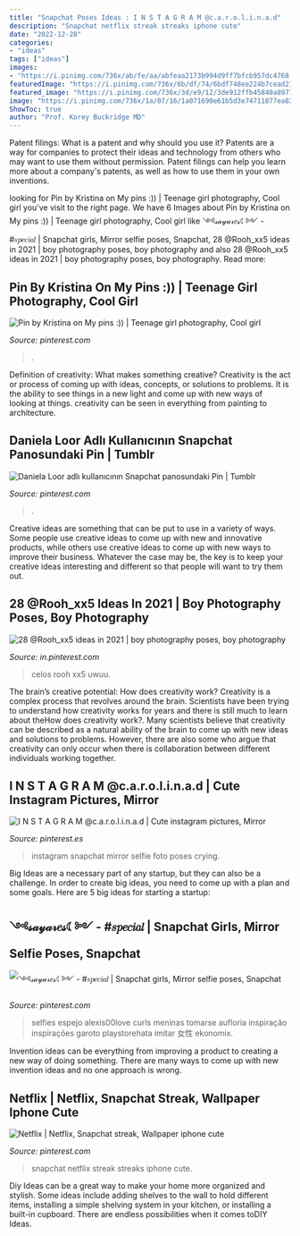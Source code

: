 ```yaml
---
title: "Snapchat Poses Ideas : I N S T A G R A M @c.a.r.o.l.i.n.a.d"
description: "Snapchat netflix streak streaks iphone cute"
date: "2022-12-28"
categories:
- "ideas"
tags: ["ideas"]
images:
- "https://i.pinimg.com/736x/ab/fe/aa/abfeaa2173b994d9ff7bfcb957dc4768.jpg"
featuredImage: "https://i.pinimg.com/736x/6b/df/74/6bdf748ee224b7cead21a7a70674284b.jpg"
featured_image: "https://i.pinimg.com/736x/3d/e9/12/3de912ffb45840a897792108f3d204cc.jpg"
image: "https://i.pinimg.com/736x/1a/07/16/1a071690e61b5d3e74711877ea826eb5.jpg"
ShowToc: true
author: "Prof. Korey Buckridge MD"
---
```



Patent filings: What is a patent and why should you use it?
Patents are a way for companies to protect their ideas and technology from others who may want to use them without permission. Patent filings can help you learn more about a company's patents, as well as how to use them in your own inventions.

	

		
looking for Pin by Kristina on My pins :)) | Teenage girl photography, Cool girl you've visit to the right page. We have 6 Images about Pin by Kristina on My pins :)) | Teenage girl photography, Cool girl like ༺𝓈𝒶𝓎𝒶𝓇𝑒𝓈☾༻ - #𝑠𝑝𝑒𝑐𝑖𝑎𝑙 | Snapchat girls, Mirror selfie poses, Snapchat, 28 @Rooh_xx5 ideas in 2021 | boy photography poses, boy photography and also 28 @Rooh_xx5 ideas in 2021 | boy photography poses, boy photography. Read more:
		
    
## Pin By Kristina On My Pins :)) | Teenage Girl Photography, Cool Girl

<img loading=lazy src="https://i.pinimg.com/736x/6b/df/74/6bdf748ee224b7cead21a7a70674284b.jpg" onerror="this.onerror=null;this.src='https://tse2.mm.bing.net/th?id=OIP.AppEiFd9wr3_Pr_pXOBP1AHaJ3&amp;pid=15.1';" alt="Pin by Kristina on My pins :)) | Teenage girl photography, Cool girl">

_Source: pinterest.com_

>. 

	

Definition of creativity: What makes something creative?
Creativity is the act or process of coming up with ideas, concepts, or solutions to problems. It is the ability to see things in a new light and come up with new ways of looking at things. creativity can be seen in everything from painting to architecture.

    
## Daniela Loor Adlı Kullanıcının Snapchat Panosundaki Pin | Tumblr

<img loading=lazy src="https://i.pinimg.com/736x/1a/07/16/1a071690e61b5d3e74711877ea826eb5.jpg" onerror="this.onerror=null;this.src='https://tse3.mm.bing.net/th?id=OIP.CUK5WR9URME-ok4rIAiuywHaNK&amp;pid=15.1';" alt="Daniela Loor adlı kullanıcının Snapchat panosundaki Pin | Tumblr">

_Source: pinterest.com_

>. 

	

Creative ideas are something that can be put to use in a variety of ways. Some people use creative ideas to come up with new and innovative products, while others use creative ideas to come up with new ways to improve their business. Whatever the case may be, the key is to keep your creative ideas interesting and different so that people will want to try them out.

    
## 28 @Rooh_xx5 Ideas In 2021 | Boy Photography Poses, Boy Photography

<img loading=lazy src="https://i.pinimg.com/474x/2f/fa/84/2ffa84dde6493d96f2d399d531cd9458.jpg" onerror="this.onerror=null;this.src='https://tse3.mm.bing.net/th?id=OIP.o-M2o7FFHQBc3SC8qNgFIwAAAA&amp;pid=15.1';" alt="28 @Rooh_xx5 ideas in 2021 | boy photography poses, boy photography">

_Source: in.pinterest.com_

>celos rooh xx5 uwuu. 

	

The brain’s creative potential: How does creativity work?
Creativity is a complex process that revolves around the brain. Scientists have been trying to understand how creativity works for years and there is still much to learn about theHow does creativity work?. Many scientists believe that creativity can be described as a natural ability of the brain to come up with new ideas and solutions to problems. However, there are also some who argue that creativity can only occur when there is collaboration between different individuals working together.

    
## I N S T A G R A M @c.a.r.o.l.i.n.a.d | Cute Instagram Pictures, Mirror

<img loading=lazy src="https://i.pinimg.com/736x/86/25/74/862574ab851b12d60237c71912e83f59--spring-summer-clothes.jpg" onerror="this.onerror=null;this.src='https://tse3.mm.bing.net/th?id=OIP.W3hORWtpbyw2F9E25YoOWAHaNL&amp;pid=15.1';" alt="I N S T A G R A M @c.a.r.o.l.i.n.a.d | Cute instagram pictures, Mirror">

_Source: pinterest.es_

>instagram snapchat mirror selfie foto poses crying. 

	

Big Ideas are a necessary part of any startup, but they can also be a challenge. In order to create big ideas, you need to come up with a plan and some goals. Here are 5 big ideas for starting a startup: 

    
## ༺𝓈𝒶𝓎𝒶𝓇𝑒𝓈☾༻ - #𝑠𝑝𝑒𝑐𝑖𝑎𝑙 | Snapchat Girls, Mirror Selfie Poses, Snapchat

<img loading=lazy src="https://i.pinimg.com/736x/3d/e9/12/3de912ffb45840a897792108f3d204cc.jpg" onerror="this.onerror=null;this.src='https://tse4.mm.bing.net/th?id=OIP.0Nx71GHuQoxZY-cOUHQufwHaNK&amp;pid=15.1';" alt="༺𝓈𝒶𝓎𝒶𝓇𝑒𝓈☾༻ - #𝑠𝑝𝑒𝑐𝑖𝑎𝑙 | Snapchat girls, Mirror selfie poses, Snapchat">

_Source: pinterest.com_

>selfies espejo alexis00love curls meninas tomarse aufloria inspiração inspirações garoto playstorehata imitar 女性 ekonomix. 

	

Invention ideas can be everything from improving a product to creating a new way of doing something. There are many ways to come up with new invention ideas and no one approach is wrong.

    
## Netflix | Netflix, Snapchat Streak, Wallpaper Iphone Cute

<img loading=lazy src="https://i.pinimg.com/736x/ab/fe/aa/abfeaa2173b994d9ff7bfcb957dc4768.jpg" onerror="this.onerror=null;this.src='https://tse4.mm.bing.net/th?id=OIP.ojCdbzOlCbJTWHQIwBXdHwHaOG&amp;pid=15.1';" alt="Netflix | Netflix, Snapchat streak, Wallpaper iphone cute">

_Source: pinterest.com_

>snapchat netflix streak streaks iphone cute. 

	

Diy Ideas can be a great way to make your home more organized and stylish. Some ideas include adding shelves to the wall to hold different items, installing a simple shelving system in your kitchen, or installing a built-in cupboard. There are endless possibilities when it comes toDIY Ideas.


